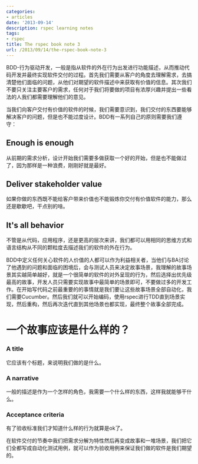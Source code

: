 ```yaml
---
categories:
- articles
date: '2013-09-14'
description: rspec learning notes
tags:
- rspec
title: The rspec book note 3
url: /2013/09/14/the-rspec-book-note-3
---
```


BDD-行为驱动开发，一般是指从软件的外在行为出发进行功能描述，从而推动代码开发并最终实现软件交付的过程。首先我们需要从客户的角度去理解需求，去搞清楚他们面临的问题，从他们对期望的软件描述中来获取有价值的信息。其次我们不要只关注主要客户的需求，任何对于我们将要做的项目有浓厚兴趣并提出一些看法的人我们都需要理解他们的意见。

当我们向客户交付有价值的软件的时候，我们需要意识到，我们交付的东西要能够解决客户的问题，但是也不能过度设计。BDD有一系列自己的原则需要我们遵守：  

## Enough is enough  
从前期的需求分析，设计开始我们需要多做获取一个好的开始，但是也不能做过了，因为那样是一种浪费，刚刚好就是最好。  

## Deliver stakeholder value  
如果你做的东西既不能给客户带来价值也不能锻炼你交付有价值软件的能力，那么还是歇歇吧，干点别的啥。  

## It's all behavior 
不管是从代码，应用程序，还是更高的层次来讲，我们都可以用相同的思维方式和语言结构从不同的颗粒度去描述我们的软件的外在行为。

BDD中定义任何关心软件的人价值的人都可以作为利益相关者，当他们与BA讨论了他遇到的问题和面临的困境后，会与测试人员来决定故事场景，我理解的故事场景其实越简单越好，就是一个很简单的软件的对外呈现的行为，然后选择出优先级最高的故事，开发人员只需要实现故事中最简单的场景即可，不要做过多的开发工作。在开始写代码之前最重要的的事情就是我们要让这些故事场景全部自动化，我们需要Cucumber。然后我们就可以开始编码，使用rspec进行TDD直到场景实现，然后重构，然后再次迭代直到其他场景也都实现，最终整个故事全部完成。

# 一个故事应该是什么样的？  

### A title   
它应该有个标题，来说明我们做的是什么。  

### A narrative  
一般的描述是作为一个怎样的角色，我需要一个什么样的东西，这样我就能够干什么。  

### Acceptance criteria
有了验收标准我们才知道什么样的行为就算是ok了。  

在软件交付的节奏中我们把需求分解为特性然后再变成故事和一堆场景，我们把它们全都写成自动化测试用例，就可以作为验收用例来保证我们做的软件是我们期望的。